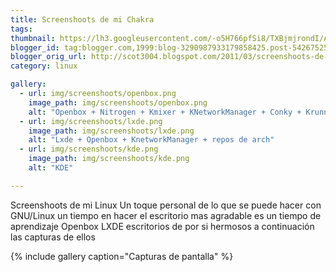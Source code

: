 ```yaml
---
title: Screenshoots de mi Chakra
tags:
thumbnail: https://lh3.googleusercontent.com/-o5H766pfSi8/TXBjmjrondI/AAAAAAAAAIQ/wjKl0Oem7Dk/s72-c/snapshot1.png
blogger_id: tag:blogger.com,1999:blog-3290987933179858425.post-5426752598872988161
blogger_orig_url: http://scot3004.blogspot.com/2011/03/screenshoots-de-mi-chakra-bueno-en.html
category: linux

gallery:
  - url: img/screenshoots/openbox.png
    image_path: img/screenshoots/openbox.png
    alt: "Openbox + Nitrogen + Kmixer + KNetworkManager + Conky + Krunner + Tint2"
  - url: img/screenshoots/lxde.png
    image_path: img/screenshoots/lxde.png
    alt: "Lxde + Openbox + KnetworkManager + repos de arch"
  - url: img/screenshoots/kde.png
    image_path: img/screenshoots/kde.png
    alt: "KDE"

---
```



Screenshoots de mi Linux
Un toque personal de lo que se puede hacer con GNU/Linux
un tiempo en hacer el escritorio mas agradable es un tiempo de aprendizaje
Openbox
LXDE
escritorios de por si hermosos a continuación las capturas de ellos

{% include gallery caption="Capturas de pantalla" %}
